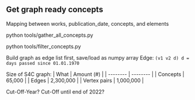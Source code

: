 ## Get graph ready concepts

Mapping between works, publication_date, concepts, and elements

python tools/gather_all_concepts.py

python tools/filter_concepts.py

Build graph as edge list first, save/load as numpy array
Edge: `(v1 v2 d) d = days passed since 01.01.1970`

Size of S4C graph:
| What | Amount (#) |
| -------- | -------- |
| Concepts | 65,000 |
| Edges | 2,300,000 |
| Vertex pairs | 1,000,000 |

Cut-Off-Year?
Cut-Off until end of 2022?
